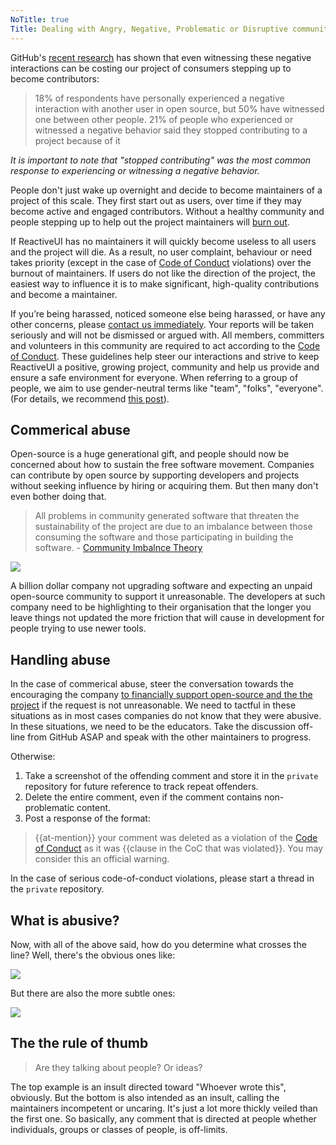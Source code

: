 ```yaml
---
NoTitle: true
Title: Dealing with Angry, Negative, Problematic or Disruptive community members
---
```


GitHub's [recent research](https://opensourcesurvey.org/2017/) has shown that even witnessing these negative interactions can be costing our project of consumers stepping up to become contributors:

> 18% of respondents have personally experienced a negative interaction with another user in open source, but 50% have witnessed one between other people.
> 21% of people who experienced or witnessed a negative behavior said they stopped contributing to a project because of it

_It is important to note that "stopped contributing" was the most common response to experiencing or witnessing a negative behavior._

People don't just wake up overnight and decide to become maintainers of a project of this scale. They first start out as users, over time if they may become active and engaged contributors. Without a healthy community and people stepping up to help out the project maintainers will [burn out](../avoiding-burnout).

If ReactiveUI has no maintainers it will quickly become useless to all users and the project will die. As a result, no user complaint, behaviour or need takes priority (except in the case of [Code of Conduct](https://reactiveui.net/code-of-conduct) violations) over the burnout of maintainers. If users do not like the direction of the project, the easiest way to influence it is to make significant, high-quality contributions and become a maintainer.

If you’re being harassed, noticed someone else being harassed, or have any other concerns, please [contact us immediately](mailto:hello@reactiveui.net). Your reports will be taken seriously and will not be dismissed or argued with. All members, committers and volunteers in this community are required to act according to the [Code of Conduct](https://reactiveui.net/code-of-conduct). These guidelines help steer our interactions and strive to keep ReactiveUI a positive, growing project, community and help us provide and ensure a safe environment for everyone. When referring to a group of people, we aim to use gender-neutral terms like "team", "folks", "everyone". (For details, we recommend [this post](https://modelviewculture.com/pieces/gendered-language-feature-or-bug-in-software-documentation)).


## Commerical abuse

Open-source is a huge generational gift, and people should now be concerned about how to sustain the free software movement. Companies can contribute by open source by supporting developers and projects without seeking influence by hiring or acquiring them. But then many don't even bother doing that.

> All problems in community generated software that threaten the sustainability of the project are due to an imbalance between those consuming the software and those participating in building the software. - [Community Imbalnce Theory](https://medium.com/@mikeal/community-imbalance-theory-c5f8688ae352
)

![](/abuse-by-company-employees.jpg)

A billion dollar company not upgrading software and expecting an unpaid open-source community to support it unreasonable. The developers at such company need to be highlighting to their organisation that the longer you leave things not updated the more friction that will cause in development for people trying to use newer tools.

## Handling abuse

In the case of commerical abuse, steer the conversation towards the encouraging the company [to financially support open-source and the the project](https://github.com/sponsors/reactivemarbles) if the request is not unreasonable. We need to tactful in these situations as in most cases companies do not know that they were abusive. In these situations, we need to be the educators. Take the discussion off-line from GitHub ASAP and speak with the other maintainers to progress.

Otherwise:

1. Take a screenshot of the offending comment and store it in the `private` repository for future reference to track repeat offenders.
2. Delete the entire comment, even if the comment contains non-problematic content.
3. Post a response of the format:

> {{at-mention}} your comment was deleted as a violation of the [Code of Conduct](./code-of-conduct) as it was {{clause in the CoC that was violated}}. You may consider this an official warning.

In the case of serious code-of-conduct violations, please start a thread in the `private` repository.

## What is abusive?

Now, with all of the above said, how do you determine what crosses the line? Well, there's the obvious ones like:

![](/obvious-abuse.png)

But there are also the more subtle ones:

![](/subtle-abuse.png)

## The the rule of thumb

> Are they talking about people? Or ideas?

The top example is an insult directed toward "Whoever wrote this", obviously. But the bottom is also intended as an insult, calling the maintainers incompetent or uncaring. It's just a lot more thickly veiled than the first one. So basically, any comment that is directed at people whether individuals, groups or classes of people, is off-limits.
